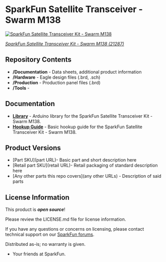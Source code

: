 SparkFun Satellite Transceiver - Swarm M138
========================================

[![SparkFun Satellite Transceiver Kit - Swarm M138](https://cdn.sparkfun.com/assets/parts/2/1/0/7/1/21218-Swarm-kit.jpg)]([https://www.sparkfun.com/products/21287](https://www.sparkfun.com/products/21287))

[*SparkFun Satellite Transceiver Kit - Swarm M138 (21287)*](https://www.sparkfun.com/products/21287)

<Basic description of the part.>

Repository Contents
-------------------

* **/Documentation** - Data sheets, additional product information
* **/Hardware** - Eagle design files (.brd, .sch)
* **/Production** - Production panel files (.brd)
* **/Tools** - 

Documentation
--------------
* **[Library](https://github.com/sparkfun/SparkFun_Swarm_Satellite_Arduino_Library)** - Arduino library for the SparkFun Satellite Transceiver Kit - Swarm M138.
* **[Hookup Guide](https://learn.sparkfun.com/tutorials/sparkfun-satellite-transceiver-kit---swarm-m138-hookup-guide)** - Basic hookup guide for the SparkFun Satellite Transceiver Kit - Swarm M138.

Product Versions
----------------
* [Part SKU](part URL)- Basic part and short description here
* [Retail part SKU](retail URL)- Retail packaging of standard description here
* [Any other parts this repo covers](any other URLs) - Description of said parts

License Information
-------------------

This product is _**open source**_! 

Please review the LICENSE.md file for license information. 

If you have any questions or concerns on licensing, please contact technical support on our [SparkFun forums](https://forum.sparkfun.com/viewforum.php?f=152).

Distributed as-is; no warranty is given.

- Your friends at SparkFun.

_<COLLABORATION CREDIT>_
